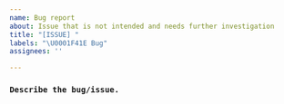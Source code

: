 ```yaml
---
name: Bug report
about: Issue that is not intended and needs further investigation
title: "[ISSUE] "
labels: "\U0001F41E Bug"
assignees: ''

---
```


### `Describe the bug/issue.`
<!-- Please explain the issue in detail and steps to reproduce the bug.-->

